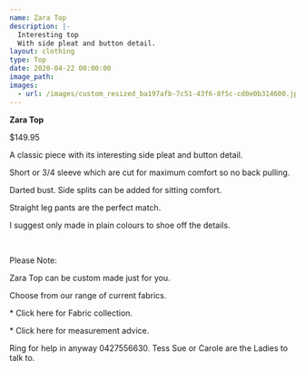 ```yaml
---
name: Zara Top
description: |-
  Interesting top
  With side pleat and button detail.
layout: clothing
type: Top
date: 2020-04-22 00:00:00
image_path:
images:
  - url: /images/custom_resized_ba197afb-7c51-43f6-8f5c-cd0e0b314600.jpg
---
```


**Zara Top**

$149.95

A classic piece with its interesting side pleat and button detail.&nbsp;

Short or 3/4 sleeve which are cut for maximum comfort so no back pulling.

Darted bust. Side splits can be added for sitting comfort.

Straight leg pants are the perfect match.

I suggest only made in plain colours to shoe off the details.

&nbsp;

Please Note:

Zara Top can be custom made just for you.

Choose from our range of current fabrics.

\* Click here for Fabric collection.

\* Click here for measurement advice.

Ring for help in anyway 0427556630. Tess Sue or Carole are the Ladies to talk to.
